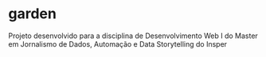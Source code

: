 # garden
Projeto desenvolvido para a disciplina de Desenvolvimento Web I do Master em Jornalismo de Dados, Automação e Data Storytelling do Insper

